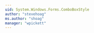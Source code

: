 ```yaml
---
uid: System.Windows.Forms.ComboBoxStyle
author: "stevehoag"
ms.author: "shoag"
manager: "wpickett"
---
```


